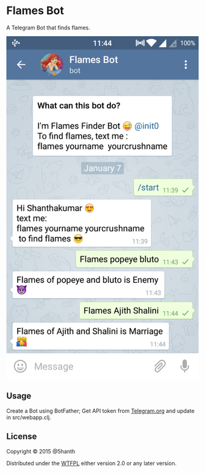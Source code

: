 # Flames Bot

A Telegram Bot that finds flames.

![Screenshot](https://github.com/5hanth/flames-bot/raw/master/Screenshot_2016-01-07-11-44-32.png)

## Usage

Create a Bot using BotFather;
Get API token from [Telegram.org](Telegram.org) and update in src/webapp.clj.

## License

Copyright © 2015 @5hanth

Distributed under the [WTFPL](http://www.wtfpl.net/about/) either version 2.0 or any later version.
